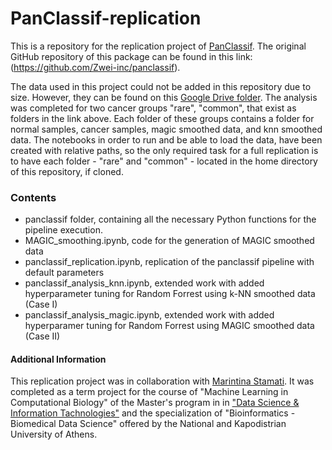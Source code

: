 # PanClassif-replication

This is a repository for the replication project of [PanClassif](https://www.sciencedirect.com/science/article/pii/S0888754322000015).
The original GitHub repository of this package can be found in this link: (https://github.com/Zwei-inc/panclassif).

The data used in this project could not be added in this repository due to size. However, they can be found on this [Google Drive folder](https://drive.google.com/drive/folders/1MtnOmECZvEVSH9bFvYWkqrc7lJEIUKeQ?usp=sharing).
The analysis was completed for two cancer groups "rare", "common", that exist as folders in the link above.
Each folder of these groups contains a folder for normal samples, cancer samples, magic smoothed data, and knn smoothed data.
The notebooks in order to run and be able to load the data, have been created with relative paths, so the only required task for a full replication is to have each folder - "rare" and "common" - located in the home directory of this repository, if cloned.

### Contents
* panclassif folder, containing all the necessary Python functions for the pipeline execution.
* MAGIC_smoothing.ipynb, code for the generation of MAGIC smoothed data
* panclassif_replication.ipynb, replication of the panclassif pipeline with default parameters
* panclassif_analysis_knn.ipynb, extended work with added hyperparameter tuning for Random Forrest using k-NN smoothed data (Case I)
* panclassif_analysis_magic.ipynb, extended work with added hyperparamer tuning for Random Forrest using MAGIC smoothed data (Case II)

#### Additional Information
This replication project was in collaboration with [Marintina Stamati](https://github.com/Marintina). It was completed as a term project for the course of "Machine Learning in Computational Biology" of the Master's program in in ["Data Science & Information Tachnologies"](https://dsit.di.uoa.gr) and the specialization of "Bioinformatics - Biomedical Data Science" offered by the National and Kapodistrian University of Athens.
